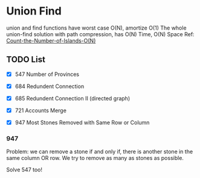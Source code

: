 # Union Find
union and find functions have worst case O(N), amortize O(1)
The whole union-find solution with path compression, has O(N) Time, O(N) Space
Ref: [Count-the-Number-of-Islands-O(N)](https://leetcode.com/problems/most-stones-removed-with-same-row-or-column/discuss/197668/Count-the-Number-of-Islands-O(N))

## TODO List

- [x] 547  Number of Provinces
- [x] 684  Redundent Connection
- [x] 685  Redundent Connection II (directed graph)
- [x] 721  Accounts Merge
- [x] 947  Most Stones Removed with Same Row or Column


### 947
Problem:
we can remove a stone if and only if,
there is another stone in the same column OR row. We try to remove as many as stones as possible.

Solve 547 too!
